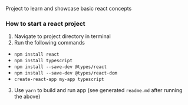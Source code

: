 Project to learn and showcase basic react concepts

### How to start a react project
1. Navigate to project directory in terminal
2. Run the following commands
* `npm install react`
* `npm install typescript`
* `npm install --save-dev @types/react`
* `npm install --save-dev @types/react-dom`
* `create-react-app my-app typescript`
3. Use `yarn` to build and run app (see generated `readme.md` after running the above)
